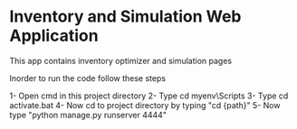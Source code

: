 # Inventory and Simulation Web Application

This app contains inventory optimizer and simulation pages

Inorder to run the code follow these steps

1- Open cmd in this project directory
2- Type cd myenv\Scripts
3- Type cd activate.bat
4- Now cd to project directory by typing "cd {path}"
5- Now type "python manage.py runserver 4444"